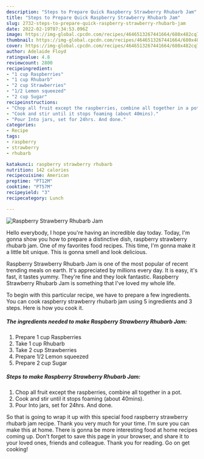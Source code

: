 ```yaml
---
description: "Steps to Prepare Quick Raspberry Strawberry Rhubarb Jam"
title: "Steps to Prepare Quick Raspberry Strawberry Rhubarb Jam"
slug: 2732-steps-to-prepare-quick-raspberry-strawberry-rhubarb-jam
date: 2022-02-19T07:34:53.096Z
image: https://img-global.cpcdn.com/recipes/4646513267441664/680x482cq70/raspberry-strawberry-rhubarb-jam-recipe-main-photo.jpg
thumbnail: https://img-global.cpcdn.com/recipes/4646513267441664/680x482cq70/raspberry-strawberry-rhubarb-jam-recipe-main-photo.jpg
cover: https://img-global.cpcdn.com/recipes/4646513267441664/680x482cq70/raspberry-strawberry-rhubarb-jam-recipe-main-photo.jpg
author: Adelaide Floyd
ratingvalue: 4.8
reviewcount: 2800
recipeingredient:
- "1 cup Raspberries"
- "1 cup Rhubarb"
- "2 cup Strawberries"
- "1/2 Lemon squeezed"
- "2 cup Sugar"
recipeinstructions:
- "Chop all fruit except the raspberries, combine all together in a pot."
- "Cook and stir until it stops foaming (about 40mins)."
- "Pour Into jars, set for 24hrs. And done."
categories:
- Recipe
tags:
- raspberry
- strawberry
- rhubarb

katakunci: raspberry strawberry rhubarb 
nutrition: 142 calories
recipecuisine: American
preptime: "PT12M"
cooktime: "PT57M"
recipeyield: "3"
recipecategory: Lunch

---
```



![Raspberry Strawberry Rhubarb Jam](https://img-global.cpcdn.com/recipes/4646513267441664/680x482cq70/raspberry-strawberry-rhubarb-jam-recipe-main-photo.jpg)

Hello everybody, I hope you're having an incredible day today. Today, I'm gonna show you how to prepare a distinctive dish, raspberry strawberry rhubarb jam. One of my favorites food recipes. This time, I'm gonna make it a little bit unique. This is gonna smell and look delicious.

Raspberry Strawberry Rhubarb Jam is one of the most popular of recent trending meals on earth. It's appreciated by millions every day. It is easy, it's fast, it tastes yummy. They're fine and they look fantastic. Raspberry Strawberry Rhubarb Jam is something that I've loved my whole life.




To begin with this particular recipe, we have to prepare a few ingredients. You can cook raspberry strawberry rhubarb jam using 5 ingredients and 3 steps. Here is how you cook it.

<!--inarticleads1-->

##### The ingredients needed to make Raspberry Strawberry Rhubarb Jam:

1. Prepare 1 cup Raspberries
1. Take 1 cup Rhubarb
1. Take 2 cup Strawberries
1. Prepare 1/2 Lemon squeezed
1. Prepare 2 cup Sugar




<!--inarticleads2-->

##### Steps to make Raspberry Strawberry Rhubarb Jam:

1. Chop all fruit except the raspberries, combine all together in a pot.
1. Cook and stir until it stops foaming (about 40mins).
1. Pour Into jars, set for 24hrs. And done.




So that is going to wrap it up with this special food raspberry strawberry rhubarb jam recipe. Thank you very much for your time. I'm sure you can make this at home. There is gonna be more interesting food at home recipes coming up. Don't forget to save this page in your browser, and share it to your loved ones, friends and colleague. Thank you for reading. Go on get cooking!

